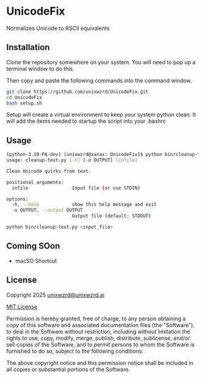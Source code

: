 # UnicodeFix

Normalizes Unicode to ASCII equivalents

## Installation

Clone the repository somewhere on your system. You will need to pop up a terminal window to do this.

Then copy and paste the following commands into the command window.

```bash
git clone https://github.com/unixwzrd/UnicodeFix.git
cd UnicodeFix
bash setup.sh
```

Setup will create a virtual environment to keep your system python clean.
It will add the items needed to startup the script into your .bashrc

## Usage

```bash
(python-3.10-PA-dev) [unixwzrd@xanax: UnicodeFix]$ python bin/cleanup-text.py --help
usage: cleanup-text.py [-h] [-o OUTPUT] [infile]

Clean Unicode quirks from text.

positional arguments:
  infile                Input file (or use STDIN)

options:
  -h, --help            show this help message and exit
  -o OUTPUT, --output OUTPUT
                        Output file (default: STDOUT)

python bin/cleanup-text.py <input_file>
```

## Coming SOon
- macSO Shortcut

## License  
Copyright 2025 unixwzrd@unixwzrd.ai

[MIT License](LICENSE)

Permission is hereby granted, free of charge, to any person obtaining a copy of this software and associated documentation files (the "Software"), to deal in the Software without restriction, including without limitation the rights to use, copy, modify, merge, publish, distribute, sublicense, and/or sell copies of the Software, and to permit persons to whom the Software is furnished to do so, subject to the following conditions:

The above copyright notice and this permission notice shall be included in all copies or substantial portions of the Software.